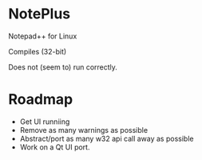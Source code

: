 NotePlus
========

Notepad++ for Linux

Compiles (32-bit)

Does not (seem to) run correctly.

Roadmap
=====

- Get UI runniing
- Remove as many warnings as possible
- Abstract/port as many w32 api call away as possible
- Work on a Qt UI port.

